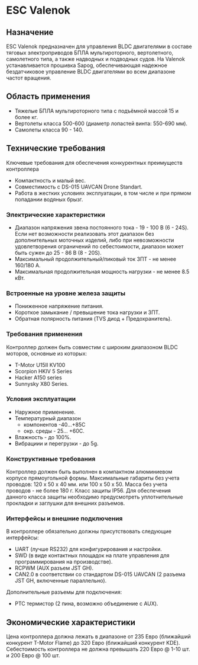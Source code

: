# ESC Valenok

## Назначение

ESC Valenok предназначен для управления BLDC двигателями в составе тяговых электроприводов БПЛА мультироторного, 
вертолетного, самолетного типа, а также надводных и подводных судов.
На Valenok устанавливается прошивка Sapog, обеспечивающая надежное бездатчиковое управление BLDC двигателями во всем диапазоне частот вращения.

## Область применения

 * Тяжелые БПЛА мультироторного типа с подъёмной массой 15 и более кг.
 * Вертолеты класса 500-600 (диаметр лопастей винта: 550-690 мм).
 * Самолеты класса 90 - 140.
 
## Технические требования

Ключевые требования для обеспечения конкурентных преимуществ контроллера
 * Компактность и малый вес.
 * Совместимость с DS-015 UAVCAN Drone Standart.
 * Работа в жестких условиях эксплуатации, в том числе и при прямом попадании водяных брызг.

### Электрические характеристики

 * Диапазон напряжения звена постоянного тока - 19 - 100 В (6 - 24S). Если нет возможности реализовать этот диапазон без дополнительных 
 моточных изделий, либо при невозможности удовлетворения ограничений по себестоимости, диапазон может быть сужен до 25 - 86 В (8 - 20S).
 * Максимальный продолжительный/пиковый ток ЗПТ - не менее 160/180 А.
 * Максимальная продолжительная мощность нагрузки - не менее 8.5 кВт.

### Встроенные на уровне железа защиты
 
 * Пониженное напряжение питания.
 * Короткое замыкание / превышение тока нагрузки и ЗПТ.
 * Обратная полярность питания (TVS диод + Предохранитель).

### Требования применения

Контроллер должен быть совместим с широким диапазоном BLDC моторов, основные из которых:

 * T-Motor U15II KV100
 * Scorpion HKIV 5 Series
 * Hacker A150 series
 * Sunnysky X80 Series.

### Условия эксплуатации

 * Наружное применение.
 * Температурный диапазон 
    * компонентов -40…+85С
    * окр. среды - 25… +60С.
 * Влажность - до 100%.
 * Вибрациии и перегрузки - до 5g.

### Конструктивные требования

Контроллер должен быть выполнен в компактном алюминиевом корпусе прямоугольной формы.
Максимальные габариты без учета проводов: 120 х 50 х 40 мм. или 100 х 50 х 50.
Масса без учета проводов - не более 180 г.
Класс защиты IP56. Для обеспечения данного класса защиты необходимо предусмотреть уплотнительные прокладки и заглушки для внешних разъемов.

### Интерфейсы и внешние подключения

В контроллере обязательно должны присутствовать следующие интерфейсы:

 * UART (лучше RS232) для конфигурирования и настройки.
 * SWD (в виде контактных площадок на плате управления для программирования на производстве).
 * RCPWM (AUX разъем JST GH).
 * CAN2.0 в соответствии со стандартом DS-015 UAVCAN  (2 разъема JST GH, включенные параллельно).

Дополнительные разъемы для подключения:
 * PTC термистор (2 пина, возможно объединение с AUX).

## Экономические характеристики
Цена контроллера должна лежать в диапазоне от 235 Евро (ближайший конкурент T-Motor Flame) до 320 Евро (ближайший конкурент KDE).
Себестоимость контроллера не должна превышать 220 Евро @ 1-10 шт. и 200 Евро @ 100 шт.
